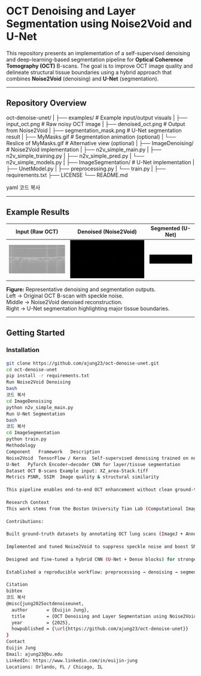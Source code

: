 # OCT Denoising and Layer Segmentation using Noise2Void and U-Net

This repository presents an implementation of a self-supervised denoising and deep-learning-based segmentation pipeline for **Optical Coherence Tomography (OCT)** B-scans.
The goal is to improve OCT image quality and delineate structural tissue boundaries using a hybrid approach that combines **Noise2Void** (denoising) and **U-Net** (segmentation).

---

## Repository Overview

oct-denoise-unet/
|
├── examples/ # Example input/output visuals
| ├── input_oct.png # Raw noisy OCT image
| ├── denoised_oct.png # Output from Noise2Void
| ├── segmentation_mask.png # U-Net segmentation result
| ├── MyMasks.gif # Segmentation animation (optional)
| └── Reslice of MyMasks.gif # Alternative view (optional)
|
├── ImageDenoising/ # Noise2Void implementation
| ├── n2v_simple_main.py
| ├── n2v_simple_training.py
| ├── n2v_simple_pred.py
| └── n2v_simple_models.py
|
├── ImageSegmentation/ # U-Net implementation
| ├── UnetModel.py
| ├── preprocessing.py
| └── train.py
|
├── requirements.txt
├── LICENSE
└── README.md

yaml
코드 복사

---

## Example Results

| Input (Raw OCT) | Denoised (Noise2Void) | Segmented (U-Net) |
|:--:|:--:|:--:|
| ![](examples/input_oct.png) | ![](examples/denoised_oct.png) | ![](examples/segmentation_mask.png) |

**Figure:** Representative denoising and segmentation outputs.  
Left → Original OCT B-scan with speckle noise.  
Middle → Noise2Void denoised reconstruction.  
Right → U-Net segmentation highlighting major tissue boundaries.

---

## Getting Started

### Installation
```bash
git clone https://github.com/ajung23/oct-denoise-unet.git
cd oct-denoise-unet
pip install -r requirements.txt
Run Noise2Void Denoising
bash
코드 복사
cd ImageDenoising
python n2v_simple_main.py
Run U-Net Segmentation
bash
코드 복사
cd ImageSegmentation
python train.py
Methodology
Component	Framework	Description
Noise2Void	TensorFlow / Keras	Self-supervised denoising trained on noisy images only
U-Net	PyTorch	Encoder–decoder CNN for layer/tissue segmentation
Dataset	OCT B-scans	Example input: XZ_area-Stack.tiff
Metrics	PSNR, SSIM	Image quality & structural similarity

This pipeline enables end-to-end OCT enhancement without clean ground-truth, demonstrating the synergy of self-supervised denoising and supervised segmentation.

Research Context
This work stems from the Boston University Tian Lab (Computational Imaging Systems Lab).

Contributions:

Built ground-truth datasets by annotating OCT lung scans (ImageJ + AnnotatorJ).

Implemented and tuned Noise2Void to suppress speckle noise and boost SNR.

Designed and fine-tuned a hybrid CNN (U-Net + Dense blocks) for stronger segmentation.

Established a reproducible workflow: preprocessing → denoising → segmentation.

Citation
bibtex
코드 복사
@misc{jung2025octdenoiseunet,
  author       = {Euijin Jung},
  title        = {OCT Denoising and Layer Segmentation using Noise2Void and U-Net},
  year         = {2025},
  howpublished = {\url{https://github.com/ajung23/oct-denoise-unet}}
}
Contact
Euijin Jung
Email: ajung23@bu.edu
LinkedIn: https://www.linkedin.com/in/euijin-jung
Locations: Orlando, FL / Chicago, IL
